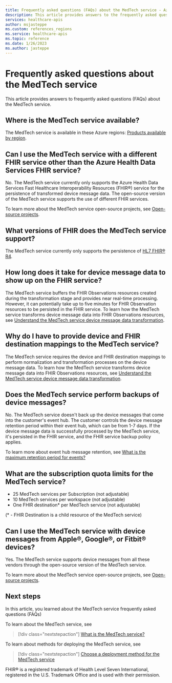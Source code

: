 ```yaml
---
title: Frequently asked questions (FAQs) about the MedTech service - Azure Health Data Services
description: This article provides answers to the frequently asked questions (FAQs) about the MedTech service.
services: healthcare-apis
author: msjasteppe
ms.custom: references_regions
ms.service: healthcare-apis
ms.topic: reference
ms.date: 1/26/2023
ms.author: jasteppe
---
```


# Frequently asked questions about the MedTech service

This article provides answers to frequently asked questions (FAQs) about the MedTech service.

## Where is the MedTech service available?

The MedTech service is available in these Azure regions: [Products available by region](https://azure.microsoft.com/global-infrastructure/services/?products=health-data-services).

## Can I use the MedTech service with a different FHIR service other than the Azure Health Data Services FHIR service?

No. The MedTech service currently only supports the Azure Health Data Services Fast Healthcare Interoperability Resources (FHIR&#174;) service for the persistence of transformed device message data. The open-source version of the MedTech service supports the use of different FHIR services. 

To learn more about the MedTech service open-source projects, see [Open-source projects](git-projects.md). 

## What versions of FHIR does the MedTech service support?

The MedTech service currently only supports the persistence of [HL7 FHIR&#174; R4](https://www.hl7.org/implement/standards/product_brief.cfm?product_id=491).

## How long does it take for device message data to show up on the FHIR service?

The MedTech service buffers the FHIR Observations resources created during the transformation stage and provides near real-time processing. However, it can potentially take up to five minutes for FHIR Observation resources to be persisted in the FHIR service. To learn how the MedTech service transforms device message data into FHIR Observations resources, see [Understand the MedTech service device message data transformation](understand-service.md). 

## Why do I have to provide device and FHIR destination mappings to the MedTech service?

The MedTech service requires the device and FHIR destination mappings to perform normalization and transformation processes on the device message data. To learn how the MedTech service transforms device message data into FHIR Observations resources, see [Understand the MedTech service device message data transformation](understand-service.md).  

## Does the MedTech service perform backups of device messages?

No. The MedTech service doesn't back up the device messages that come into the customer's event hub. The customer controls the device message retention period within their event hub, which can be from 1-7 days. If the device message data is successfully processed by the MedTech service, it's persisted in the FHIR service, and the FHIR service backup policy applies. 

To learn more about event hub message retention, see [What is the maximum retention period for events?](/azure/event-hubs/event-hubs-faq#what-is-the-maximum-retention-period-for-events-) 

## What are the subscription quota limits for the MedTech service?

* 25 MedTech services per Subscription (not adjustable)
* 10 MedTech services per workspace (not adjustable)
* One FHIR destination* per MedTech service (not adjustable)

(* - FHIR Destination is a child resource of the MedTech service)

## Can I use the MedTech service with device messages from Apple&#174;, Google&#174;, or Fitbit&#174; devices?

Yes. The MedTech service supports device messages from all these vendors through the open-source version of the MedTech service. 

To learn more about the MedTech service open-source projects, see [Open-source projects](git-projects.md). 

## Next steps

In this article, you learned about the MedTech service frequently asked questions (FAQs)

To learn about the MedTech service, see

> [!div class="nextstepaction"]
> [What is the MedTech service?](overview.md)

To learn about methods for deploying the MedTech service, see

> [!div class="nextstepaction"]
> [Choose a deployment method for the MedTech service](deploy-new-choose.md)

FHIR&#174; is a registered trademark of Health Level Seven International, registered in the U.S. Trademark Office and is used with their permission.
